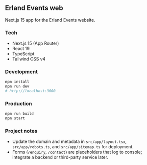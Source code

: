 ## Erland Events web

Next.js 15 app for the Erland Events website.

### Tech
- Next.js 15 (App Router)
- React 19
- TypeScript
- Tailwind CSS v4

### Development
```bash
npm install
npm run dev
# http://localhost:3000
```

### Production
```bash
npm run build
npm start
```

### Project notes
- Update the domain and metadata in `src/app/layout.tsx`, `src/app/robots.ts`, and `src/app/sitemap.ts` for deployment.
- Forms (`/enquiry`, `/contact`) are placeholders that log to console; integrate a backend or third-party service later.

